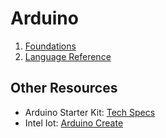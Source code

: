 # Arduino

1. [Foundations](https://www.arduino.cc/en/Tutorial/Foundations)
2. [Language Reference](https://www.arduino.cc/reference/en/)

## Other Resources

- Arduino Starter Kit: [Tech Specs](https://store.arduino.cc/genuino-starter-kit)
- Intel Iot: [Arduino Create](https://software.intel.com/en-us/iot/arduino-create)
